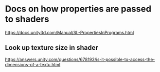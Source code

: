 # Docs on how properties are passed to shaders
https://docs.unity3d.com/Manual/SL-PropertiesInPrograms.html

## Look up texture size in shader
https://answers.unity.com/questions/678193/is-it-possible-to-access-the-dimensions-of-a-textu.html